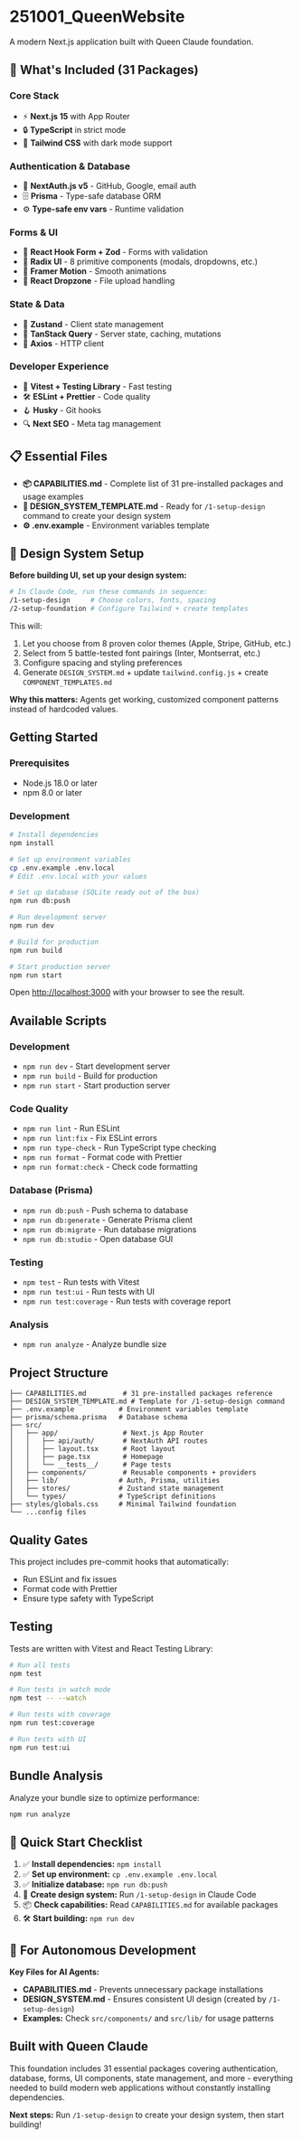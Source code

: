 # 251001_QueenWebsite

A modern Next.js application built with Queen Claude foundation.

## 🚀 What's Included (31 Packages)

### Core Stack
- ⚡ **Next.js 15** with App Router
- 🔒 **TypeScript** in strict mode  
- 🎨 **Tailwind CSS** with dark mode support

### Authentication & Database
- 🔐 **NextAuth.js v5** - GitHub, Google, email auth
- 🗄️ **Prisma** - Type-safe database ORM
- ⚙️ **Type-safe env vars** - Runtime validation

### Forms & UI
- 📝 **React Hook Form + Zod** - Forms with validation
- 🎯 **Radix UI** - 8 primitive components (modals, dropdowns, etc.)
- 🌟 **Framer Motion** - Smooth animations
- 📁 **React Dropzone** - File upload handling

### State & Data
- 🏪 **Zustand** - Client state management  
- 🔄 **TanStack Query** - Server state, caching, mutations
- 📡 **Axios** - HTTP client

### Developer Experience  
- 🧪 **Vitest + Testing Library** - Fast testing
- 🛠️ **ESLint + Prettier** - Code quality
- 🪝 **Husky** - Git hooks
- 🔍 **Next SEO** - Meta tag management

## 📋 Essential Files

- **📦 CAPABILITIES.md** - Complete list of 31 pre-installed packages and usage examples
- **🎨 DESIGN_SYSTEM_TEMPLATE.md** - Ready for `/1-setup-design` command to create your design system
- **⚙️ .env.example** - Environment variables template

## 🎨 Design System Setup

**Before building UI, set up your design system:**

```bash
# In Claude Code, run these commands in sequence:
/1-setup-design     # Choose colors, fonts, spacing
/2-setup-foundation # Configure Tailwind + create templates
```

This will:
1. Let you choose from 8 proven color themes (Apple, Stripe, GitHub, etc.)
2. Select from 5 battle-tested font pairings (Inter, Montserrat, etc.)  
3. Configure spacing and styling preferences
4. Generate `DESIGN_SYSTEM.md` + update `tailwind.config.js` + create `COMPONENT_TEMPLATES.md`

**Why this matters:** Agents get working, customized component patterns instead of hardcoded values.

## Getting Started

### Prerequisites

- Node.js 18.0 or later
- npm 8.0 or later

### Development

```bash
# Install dependencies
npm install

# Set up environment variables
cp .env.example .env.local
# Edit .env.local with your values

# Set up database (SQLite ready out of the box)
npm run db:push

# Run development server
npm run dev

# Build for production
npm run build

# Start production server
npm run start
```

Open [http://localhost:3000](http://localhost:3000) with your browser to see the result.

## Available Scripts

### Development
- `npm run dev` - Start development server
- `npm run build` - Build for production
- `npm run start` - Start production server

### Code Quality
- `npm run lint` - Run ESLint
- `npm run lint:fix` - Fix ESLint errors
- `npm run type-check` - Run TypeScript type checking
- `npm run format` - Format code with Prettier
- `npm run format:check` - Check code formatting

### Database (Prisma)
- `npm run db:push` - Push schema to database
- `npm run db:generate` - Generate Prisma client
- `npm run db:migrate` - Run database migrations  
- `npm run db:studio` - Open database GUI

### Testing
- `npm test` - Run tests with Vitest
- `npm run test:ui` - Run tests with UI
- `npm run test:coverage` - Run tests with coverage report

### Analysis
- `npm run analyze` - Analyze bundle size

## Project Structure

```
├── CAPABILITIES.md         # 31 pre-installed packages reference
├── DESIGN_SYSTEM_TEMPLATE.md # Template for /1-setup-design command
├── .env.example           # Environment variables template
├── prisma/schema.prisma   # Database schema
├── src/
│   ├── app/                # Next.js App Router
│   │   ├── api/auth/       # NextAuth API routes
│   │   ├── layout.tsx      # Root layout
│   │   ├── page.tsx        # Homepage
│   │   └── __tests__/      # Page tests
│   ├── components/         # Reusable components + providers
│   ├── lib/               # Auth, Prisma, utilities
│   ├── stores/            # Zustand state management  
│   └── types/             # TypeScript definitions
├── styles/globals.css     # Minimal Tailwind foundation
└── ...config files
```

## Quality Gates

This project includes pre-commit hooks that automatically:
- Run ESLint and fix issues
- Format code with Prettier
- Ensure type safety with TypeScript

## Testing

Tests are written with Vitest and React Testing Library:

```bash
# Run all tests
npm test

# Run tests in watch mode
npm test -- --watch

# Run tests with coverage
npm run test:coverage

# Run tests with UI
npm run test:ui
```

## Bundle Analysis

Analyze your bundle size to optimize performance:

```bash
npm run analyze
```

## 🚀 Quick Start Checklist

1. ✅ **Install dependencies:** `npm install`
2. ✅ **Set up environment:** `cp .env.example .env.local` 
3. ✅ **Initialize database:** `npm run db:push`
4. 🎨 **Create design system:** Run `/1-setup-design` in Claude Code
5. 📦 **Check capabilities:** Read `CAPABILITIES.md` for available packages
6. 🛠️ **Start building:** `npm run dev`

## 🤖 For Autonomous Development

**Key Files for AI Agents:**
- **CAPABILITIES.md** - Prevents unnecessary package installations
- **DESIGN_SYSTEM.md** - Ensures consistent UI design (created by `/1-setup-design`)
- **Examples:** Check `src/components/` and `src/lib/` for usage patterns

## Built with Queen Claude

This foundation includes 31 essential packages covering authentication, database, forms, UI components, state management, and more - everything needed to build modern web applications without constantly installing dependencies.

**Next steps:** Run `/1-setup-design` to create your design system, then start building!

<!-- Test #2: Verify new project auto-deployment -->
